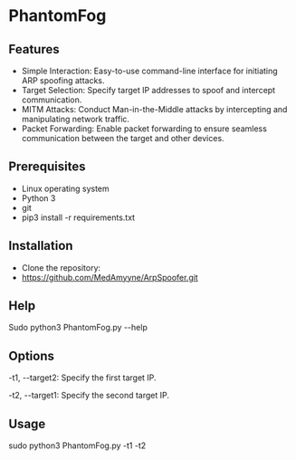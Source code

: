 # PhantomFog

## Features
- Simple Interaction: Easy-to-use command-line interface for initiating ARP spoofing attacks.
- Target Selection: Specify target IP addresses to spoof and intercept communication.
- MITM Attacks: Conduct Man-in-the-Middle attacks by intercepting and manipulating network traffic.
- Packet Forwarding: Enable packet forwarding to ensure seamless communication between the target and other devices.

## Prerequisites

- Linux operating system
- Python 3
- git
- pip3 install -r requirements.txt

## Installation

- Clone the repository:
- https://github.com/MedAmyyne/ArpSpoofer.git

## Help

Sudo python3 PhantomFog.py --help

## Options

-t1, --target2: Specify the first target IP.

-t2, --target1: Specify the second target IP.

## Usage

sudo python3 PhantomFog.py -t1 <first target> -t2 <second target>





